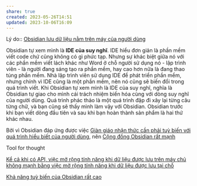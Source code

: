 ```yaml
---
share: true
created: 2023-05-26T14:51
updated: 2023-10-06T16:09
---
```

Lý do:: [Obsidian lưu dữ liệu nằm trên máy của người dùng](../Obsidian%20l%C6%B0u%20d%E1%BB%AF%20li%E1%BB%87u%20n%E1%BA%B1m%20tr%C3%AAn%20m%C3%A1y%20c%E1%BB%A7a%20ng%C6%B0%E1%BB%9Di%20d%C3%B9ng.md)

Obsidian tự xem mình là **IDE của suy nghĩ**. IDE hiểu đơn giản là phần mềm viết code chứ cũng không có gì phức tạp. Nhưng sự khác biệt giữa nó với các phần mềm viết lách khác như Word ở chỗ người sử dụng nó - lập trình viên - là người đang sáng tạo ra phần mềm, hay cao hơn nữa là đang thao túng phần mềm. Nhà lập trình viên sử dụng IDE để phát triển phần mềm, nhưng chính vì IDE cũng là một phần mềm, nên nó cũng sẽ biến đổi trong quá trình viết. Khi Obsidian tự xem mình là IDE của suy nghĩ, nghĩa là Obsidian tự giao cho mình cái trách nhiệm biến hóa cùng với dòng suy nghĩ của người dùng. Quá trình phác thảo là một quá trình đập đi xây lại từng câu từng chữ, và bạn cũng sẽ thấy mình làm vậy với Obsidian. Obsidian trước khi bạn viết dòng đầu tiên và sau khi bạn hoàn thành sản phẩm là hai thứ khác nhau.

Bởi vì Obsidian đáp ứng được việc [Giàn giáo nhận thức cần phải tuỳ biến với quá trình hiểu biết của người dùng](../../../../%E2%9A%A1Hi%E1%BB%83u%20bi%E1%BA%BFt%20s%C3%A2u/Ngh%C4%A9%20v%E1%BB%81%20vi%E1%BB%87c%20ngh%C4%A9/M%C3%B4i%20tr%C6%B0%E1%BB%9Dng%20ngh%C4%A9,%20nh%E1%BA%ADn%20th%E1%BB%A9c%20t%C4%83ng%20c%C6%B0%E1%BB%9Dng/%C4%90%E1%BB%8Dc%20v%C3%A0%20vi%E1%BA%BFt/Ghi%20ch%C3%BA%20th%C3%B4ng%20tin/Gi%C3%A0n%20gi%C3%A1o%20nh%E1%BA%ADn%20th%E1%BB%A9c%20c%E1%BA%A7n%20ph%E1%BA%A3i%20tu%E1%BB%B3%20bi%E1%BA%BFn%20v%E1%BB%9Bi%20qu%C3%A1%20tr%C3%ACnh%20hi%E1%BB%83u%20bi%E1%BA%BFt%20c%E1%BB%A7a%20ng%C6%B0%E1%BB%9Di%20d%C3%B9ng.md), nên [Cộng đồng Obsidian rất mạnh](./C%E1%BB%99ng%20%C4%91%E1%BB%93ng%20Obsidian%20r%E1%BA%A5t%20m%E1%BA%A1nh.md)

Tool for thought

[Kể cả khi có API, việc mở rộng tính năng khi dữ liệu được lưu trên máy chủ không mạnh bằng việc mở rộng tính năng khi dữ liệu được lưu tại chỗ](K%E1%BB%83%20c%E1%BA%A3%20khi%20c%C3%B3%20API,%20vi%E1%BB%87c%20m%E1%BB%9F%20r%E1%BB%99ng%20t%C3%ADnh%20n%C4%83ng%20khi%20d%E1%BB%AF%20li%E1%BB%87u%20%C4%91%C6%B0%E1%BB%A3c%20l%C6%B0u%20tr%C3%AAn%20m%C3%A1y%20ch%E1%BB%A7%20kh%C3%B4ng%20m%E1%BA%A1nh%20b%E1%BA%B1ng%20vi%E1%BB%87c%20m%E1%BB%9F%20r%E1%BB%99ng%20t%C3%ADnh%20n%C4%83ng%20khi%20d%E1%BB%AF%20li%E1%BB%87u%20%C4%91%C6%B0%E1%BB%A3c%20l%C6%B0u%20t%E1%BA%A1i%20ch%E1%BB%97.md) 

[Khả năng tuỳ biến của Obsidian rất cao](./Kh%E1%BA%A3%20n%C4%83ng%20tu%E1%BB%B3%20bi%E1%BA%BFn%20c%E1%BB%A7a%20Obsidian%20r%E1%BA%A5t%20cao.md)
